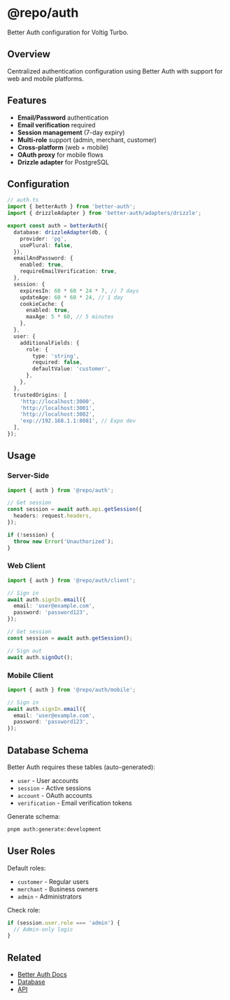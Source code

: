 # @repo/auth

Better Auth configuration for Voltig Turbo.

## Overview

Centralized authentication configuration using Better Auth with support for web and mobile platforms.

## Features

- **Email/Password** authentication
- **Email verification** required
- **Session management** (7-day expiry)
- **Multi-role** support (admin, merchant, customer)
- **Cross-platform** (web + mobile)
- **OAuth proxy** for mobile flows
- **Drizzle adapter** for PostgreSQL

## Configuration

```typescript
// auth.ts
import { betterAuth } from 'better-auth';
import { drizzleAdapter } from 'better-auth/adapters/drizzle';

export const auth = betterAuth({
  database: drizzleAdapter(db, {
    provider: 'pg',
    usePlural: false,
  }),
  emailAndPassword: {
    enabled: true,
    requireEmailVerification: true,
  },
  session: {
    expiresIn: 60 * 60 * 24 * 7, // 7 days
    updateAge: 60 * 60 * 24, // 1 day
    cookieCache: {
      enabled: true,
      maxAge: 5 * 60, // 5 minutes
    },
  },
  user: {
    additionalFields: {
      role: {
        type: 'string',
        required: false,
        defaultValue: 'customer',
      },
    },
  },
  trustedOrigins: [
    'http://localhost:3000',
    'http://localhost:3001',
    'http://localhost:3002',
    'exp://192.168.1.1:8081', // Expo dev
  ],
});
```

## Usage

### Server-Side

```typescript
import { auth } from '@repo/auth';

// Get session
const session = await auth.api.getSession({
  headers: request.headers,
});

if (!session) {
  throw new Error('Unauthorized');
}
```

### Web Client

```typescript
import { auth } from '@repo/auth/client';

// Sign in
await auth.signIn.email({
  email: 'user@example.com',
  password: 'password123',
});

// Get session
const session = await auth.getSession();

// Sign out
await auth.signOut();
```

### Mobile Client

```typescript
import { auth } from '@repo/auth/mobile';

// Sign in
await auth.signIn.email({
  email: 'user@example.com',
  password: 'password123',
});
```

## Database Schema

Better Auth requires these tables (auto-generated):
- `user` - User accounts
- `session` - Active sessions
- `account` - OAuth accounts
- `verification` - Email verification tokens

Generate schema:

```bash
pnpm auth:generate:development
```

## User Roles

Default roles:
- `customer` - Regular users
- `merchant` - Business owners
- `admin` - Administrators

Check role:

```typescript
if (session.user.role === 'admin') {
  // Admin-only logic
}
```

## Related

- [Better Auth Docs](https://betterauth.com)
- [Database](../db/README.md)
- [API](../api/README.md)
